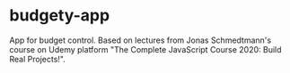 # budgety-app

App for budget control. Based on lectures from Jonas Schmedtmann's course on Udemy platform "The Complete JavaScript Course 2020: Build Real Projects!".

